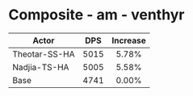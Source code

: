 # Composite - am - venthyr
| Actor | DPS | Increase |
|---|:---:|:---:|
|Theotar-SS-HA|5015|5.78%|
|Nadjia-TS-HA|5005|5.58%|
|Base|4741|0.00%|
